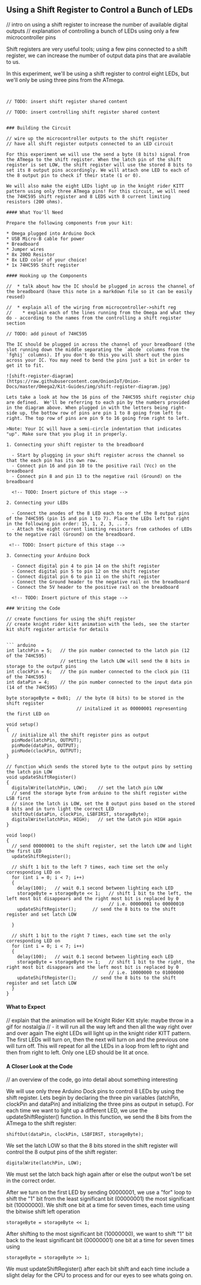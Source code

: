 
## Using a Shift Register to Control a Bunch of LEDs

// intro on using a shift register to increase the number of available digital outputs
// explanation of controlling a bunch of LEDs using only a few microcontroller pins

Shift registers are very useful tools; using a few pins connected to a shift register, we can increase the number of output data pins that are available to us.

In this experiment, we'll be using a shift register to control eight LEDs, but we'll only be using three pins from the ATmega.

<!-- // TODO: update this number if required -->


<!-- Shift Register -->
```{r child = '../../shared/shift-register.md'}
```
<!-- Controlling shift register -->
```{r child = '../../shared/shift-register-control.md'}

// TODO: insert shift register shared content

// TODO: insert controlling shift register shared content


### Building the Circuit

// wire up the microcontroller outputs to the shift register
// have all shift register outputs connected to an LED circuit

For this experiment we will use the send a byte (8 bits) signal from the ATmega to the shift register. When the latch pin of the shift register is set LOW, the shift register will use the stored 8 bits to set its 8 output pins accordingly. We will attach one LED to each of the 8 output pin to check if their state (1 or 0).

We will also make the eight LEDs light up in the knight rider KITT pattern using only three ATmega pins! For this circuit, we will need the 74HC595 shift register and 8 LEDS with 8 current limiting resistors (200 ohms).

#### What You'll Need

Prepare the following components from your kit:

* Omega plugged into Arduino Dock
* USB Micro-B cable for power
* Breadboard
* Jumper wires
* 8x 200Ω Resistor
* 8x LED color of your choice!
* 1x 74HC595 Shift register

#### Hooking up the Components

//  * talk about how the IC should be plugged in across the channel of the breadboard (have this note in a markdown file so it can be easily reused)

//  * explain all of the wiring from microcontroller->shift reg
//    * explain each of the lines running from the Omega and what they do - according to the names from the controlling a shift register section

// TODO: add pinout of 74HC595

The IC should be plugged in across the channel of your breadboard (the slot running down the middle separating the `abcde` columns from the `fghij` columns). If you don't do this you will short out the pins across your IC. You may need to bend the pins just a bit in order to get it to fit.

![shift-register-diagram](https://raw.githubusercontent.com/OnionIoT/Onion-Docs/master/Omega2/Kit-Guides/img/shift-register-diagram.jpg)

Lets take a look at how the 16 pins of the 74HC595 shift register chip are defined.  We'll be referring to each pin by the numbers provided in the diagram above. When plugged in with the letters being right-side up, the bottow row of pins are pin 1 to 8 going from left to right. The top row of pins are pin 9 to 16 going from right to left. 

>Note: Your IC will have a semi-circle indentation that indicates "up". Make sure that you plug it in properly.

1. Connecting your shift register to the breadboard

  - Start by plugging in your shift register across the channel so that the each pin has its own row.
  - Connect pin 16 and pin 10 to the positive rail (Vcc) on the breadboard
  - Connect pin 8 and pin 13 to the negative rail (Ground) on the breadboard

  <!-- TODO: Insert picture of this stage -->

2. Connecting your LEDs

  - Connect the anodes of the 8 LED each to one of the 8 output pins of the 74HC595 (pin 15 and pin 1 to 7). Place the LEDs left to right in the following pin order: 15, 1, 2, 3, .. 7.
  - Attach the eight current limiting resistors from cathodes of LEDs to the negative rail (Ground) on the breadboard.

 <!-- TODO: Insert picture of this stage -->

3. Connecting your Arduino Dock 

  - Connect digital pin 4 to pin 14 on the shift register
  - Connect digital pin 5 to pin 12 on the shift register
  - Connect digital pin 6 to pin 11 on the shift register
  - Connect the Ground header to the negative rail on the breadboard
  - Connect the 5V header to the positive rail on the breadboard

  <!-- TODO: Insert picture of this stage -->

### Writing the Code

// create functions for using the shift register
// create knight rider kitt animation with the leds, see the starter kit shift register article for details


``` arduino
int latchPin = 5;   // the pin number connected to the latch pin (12 of the 74HC595)
                    // setting the latch LOW will send the 8 bits in storage to the output pins
int clockPin = 6;   // the pin number connected to the clock pin (11 of the 74HC595)
int dataPin = 4;    // the pin number connected to the input data pin (14 of the 74HC595)

byte storageByte = 0x01;  // the byte (8 bits) to be stored in the shift register
                          // initalized it as 00000001 representing the first LED on

void setup() 
{
  // initialize all the shift register pins as output
  pinMode(latchPin, OUTPUT);
  pinMode(dataPin, OUTPUT);  
  pinMode(clockPin, OUTPUT);
}

// function which sends the stored byte to the output pins by setting the latch pin LOW
void updateShiftRegister()
{
  digitalWrite(latchPin, LOW);    // set the latch pin LOW
  // send the storage byte from arduino to the shift register withe LSB first
  // since the latch is LOW, set the 8 output pins based on the stored 8 bits and in turn light the correct LED
  shiftOut(dataPin, clockPin, LSBFIRST, storageByte);    
  digitalWrite(latchPin, HIGH);   // set the latch pin HIGH again
}

void loop() 
{
  // send 00000001 to the shift register, set the latch LOW and light the first LED
  updateShiftRegister();

  // shift 1 bit to the left 7 times, each time set the only corresponding LED on
  for (int i = 0; i < 7; i++)
  {
    delay(100);   // wait 0.1 second between lighting each LED
    storageByte = storageByte << 1;   // shift 1 bit to the left, the left most bit disappears and the right most bit is replaced by 0
                                      // i.e. 00000001 to 00000010
    updateShiftRegister();      // send the 8 bits to the shift register and set latch LOW
    
  }

  // shift 1 bit to the right 7 times, each time set the only corresponding LED on
  for (int i = 0; i < 7; i++)
  {
    delay(100);   // wait 0.1 second between lighting each LED
    storageByte = storageByte >> 1;   // shift 1 bit to the right, the right most bit disappears and the left most bit is replaced by 0
                                      // i.e. 10000000 to 01000000
    updateShiftRegister();      // send the 8 bits to the shift register and set latch LOW
  }
}
``` 

#### What to Expect

// explain that the animation will be Knight Rider Kitt style: maybe throw in a gif for nostalgia
//  - it will run all the way left and then all the way right over and over again
The eight LEDs will light up in the knight rider KITT pattern. The first LEDs will turn on, then the next will turn on and the previous one will turn off. This will repeat for all the LEDs in a loop from left to right and then from right to left. Only one LED should be lit at once.

#### A Closer Look at the Code

// an overview of the code, go into detail about something interesting

We will use only three Arduino Dock pins to control 8 LEDs by using the shift register. Lets begin by declaring the three pin variables (latchPin, clockPin and dataPin) and initializing the three pins as output in setup(). For each time we want to light up a different LED, we use the updateShiftRegister() function. In this function, we send the 8 bits from the ATmega to the shift register:

``` 
shiftOut(dataPin, clockPin, LSBFIRST, storageByte);  
``` 

We set the latch LOW so that the 8 bits stored in the shift register will control the 8 output pins of the shift register:

``` 
digitalWrite(latchPin, LOW); 
``` 

We must set the latch back high again after or else the output won't be set in the correct order.

After we turn on the first LED by sending 00000001, we use a "for" loop to shift the "1" bit from the least significant bit (00000001) the 
most significant bit (10000000). We shift one bit at a time for seven times, each time using the bitwise shift left operation 
```
storageByte = storageByte << 1;
```
After shifting to the most significant bit (10000000), we want to shift "1" bit back to the least significant bit (00000001) one bit at a time for seven times using

```
storageByte = storageByte >> 1;
```

We must updateShiftRegister() after each bit shift and each time include a slight delay for the CPU to process and for our eyes to see whats going on.